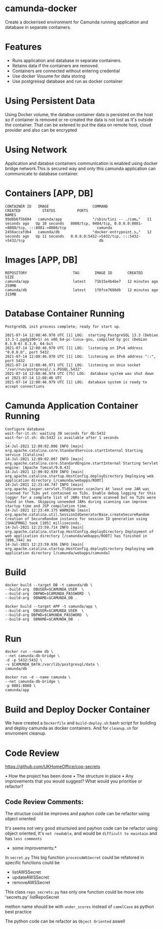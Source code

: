 # camunda-docker
Create a dockerised environment for Camunda running application and database in separate containers.

# Features
* Runs application and database in separate containers.
* Retains data if the containers are removed.
* Containers are connected without entering credential
* Use docker Vouume for data storing
* Use postgressql database and run as docker container


# Using Persistent Data
Using Docker volume, the databse container data is persisted on the host so if container is removed or re-created the data is not lost as It's outside the container. That can be extened to put the data on remote host, cloud provider and also can be encrypted

# Using Network
Application and databse containers communication is enabled using docker bridge network.This is secured way and only this camunda application can communicate to database container.


# Containers  [APP, DB]
```
CONTAINER ID   IMAGE                    COMMAND                  CREATED          STATUS          PORTS                                                                      NAMES
99d8b6f5b684   camunda/app              "/sbin/tini -- ./cam…"   11 seconds ago   Up 10 seconds   8000/tcp, 9404/tcp, 0.0.0.0:8081->8080/tcp, :::8081->8080/tcp              camunda
2456accafdb4   camunda/db               "docker-entrypoint.s…"   12 seconds ago   Up 11 seconds   0.0.0.0:5432->5432/tcp, :::5432->5432/tcp                                  db
```


# Images [APP, DB]
```
REPOSITORY                     TAG       IMAGE ID       CREATED          SIZE
camunda/app                    latest    71b15e4b4be7   12 minutes ago   259MB
camunda/db                     latest    1f8fce7686db   12 minutes ago   315MB
```



# Database Container Running
```
PostgreSQL init process complete; ready for start up.

2021-07-14 12:08:46.970 UTC [1] LOG:  starting PostgreSQL 13.3 (Debian 13.3-1.pgdg100+1) on x86_64-pc-linux-gnu, compiled by gcc (Debian 8.3.0-6) 8.3.0, 64-bit
2021-07-14 12:08:46.970 UTC [1] LOG:  listening on IPv4 address "0.0.0.0", port 5432
2021-07-14 12:08:46.970 UTC [1] LOG:  listening on IPv6 address "::", port 5432
2021-07-14 12:08:46.971 UTC [1] LOG:  listening on Unix socket "/var/run/postgresql/.s.PGSQL.5432"
2021-07-14 12:08:46.974 UTC [75] LOG:  database system was shut down at 2021-07-14 12:08:46 UTC
2021-07-14 12:08:46.979 UTC [1] LOG:  database system is ready to accept connections
```

# Camunda Application Container Running
```
Configure database
wait-for-it.sh: waiting 30 seconds for db:5432
wait-for-it.sh: db:5432 is available after 1 seconds
...
14-Jul-2021 12:09:02.806 INFO [main] org.apache.catalina.core.StandardService.startInternal Starting service [Catalina]
14-Jul-2021 12:09:02.807 INFO [main] org.apache.catalina.core.StandardEngine.startInternal Starting Servlet engine: [Apache Tomcat/9.0.43]
14-Jul-2021 12:09:02.939 INFO [main] org.apache.catalina.startup.HostConfig.deployDirectory Deploying web application directory [/camunda/webapps/ROOT]
14-Jul-2021 12:23:44.747 INFO [main] org.apache.jasper.servlet.TldScanner.scanJars At least one JAR was scanned for TLDs yet contained no TLDs. Enable debug logging for this logger for a complete list of JARs that were scanned but no TLDs were found in them. Skipping unneeded JARs during scanning can improve startup time and JSP compilation time.
14-Jul-2021 12:23:49.175 WARNING [main] org.apache.catalina.util.SessionIdGeneratorBase.createSecureRandom Creation of SecureRandom instance for session ID generation using [SHA1PRNG] took [105] milliseconds.
14-Jul-2021 12:23:59.714 INFO [main] org.apache.catalina.startup.HostConfig.deployDirectory Deployment of web application directory [/camunda/webapps/ROOT] has finished in [896,744] ms
14-Jul-2021 12:23:59.936 INFO [main] org.apache.catalina.startup.HostConfig.deployDirectory Deploying web application directory [/camunda/webapps/camunda]
```

# Build
```
docker build --target DB -t camunda/db \
--build-arg  DBUSER=$CAMUNDA_USER  \
--build-arg  DBPWD=$CAMUNDA_PASSWORD  \
--build-arg  DBNAME=$CAMUNDA_DB .
```

```
docker build --target APP -t camunda/app \
--build-arg  DBUSER=$CAMUNDA_USER  \
--build-arg DBPWD=$CAMUNDA_PASSWORD  \
--build-arg  DBNAME=$CAMUNDA_DB  . 
```

# Run
```
docker run --name db \
--net camunda-db-bridge \
-d -p 5432:5432 \
-v $CAMUNDA_DATA:/var/lib/postgresql/data \
camunda/db
```

```
docker run -d --name camunda \
--net camunda-db-bridge \
-p 8081:8080 \
camunda/app
```

# Build and Deploy Docker Container
We have created a `Dockerfile` and `build-deploy.sh` bash script for building and deploy  camunda as docker containers. And for `cleanup.sh` for enviroment cleanup.



# Code Review 
https://github.com/UKHomeOffice/cop-secrets

• How the project has been done
• The structure in place
• Any improvements that you would suggest? What would you prioritise or refactor?

## Code Review Comments:

The structue could be improves and  payhon code can be refactor using object oriented

It's seems not very good structured and payhon code can be refactor using object oriented,
It's `not readable`, and would be `difficult to maintain` and has `less comments` 

* some improvements:*

In `secret.py` This big function `processAWSSecret` could be refatored in specific functions
could be
* listAWSSecret
* updateAWSSecret
* removeAWSSecret

This class `repo_secrets.py` has only one function could be move into 'secrets.py'
listRepoSecret

methon name should be with `under_scores` instead of `camelCase` as python best practice

The python code can be refactor as `Object Oriented` aswell


